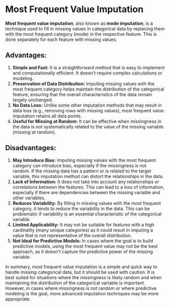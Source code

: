 <h1>Most Frequent Value Imputation</h1>
    <p><strong>Most frequent value imputation</strong>, also known as <strong>mode imputation</strong>, is a technique used to fill in missing values in categorical data by replacing them with the most frequent category (mode) in the respective feature. This is done separately for each feature with missing values.</p>
    
  <h2>Advantages:</h2>
    <ol>
        <li><strong>Simple and Fast:</strong> It is a straightforward method that is easy to implement and computationally efficient. It doesn't require complex calculations or modeling.</li>
        <li><strong>Preservation of Data Distribution:</strong> Imputing missing values with the most frequent category helps maintain the distribution of the categorical feature, ensuring that the overall characteristics of the data remain largely unchanged.</li>
        <li><strong>No Data Loss:</strong> Unlike some other imputation methods that may result in data loss (e.g., removing rows with missing values), most frequent value imputation retains all data points.</li>
        <li><strong>Useful for Missing at Random:</strong> It can be effective when missingness in the data is not systematically related to the value of the missing variable (missing at random).</li>
    </ol>

  <h2>Disadvantages:</h2>
    <ol>
        <li><strong>May Introduce Bias:</strong> Imputing missing values with the most frequent category can introduce bias, especially if the missingness is not random. If the missing data has a pattern or is related to the target variable, this imputation method can distort the relationships in the data.</li>
        <li><strong>Lack of Information:</strong> It does not take into account any relationships or correlations between the features. This can lead to a loss of information, especially if there are dependencies between the missing variable and other variables.</li>
        <li><strong>Reduces Variability:</strong> By filling in missing values with the most frequent category, it tends to reduce the variability in the data. This can be problematic if variability is an essential characteristic of the categorical variable.</li>
        <li><strong>Limited Applicability:</strong> It may not be suitable for features with a high cardinality (many unique categories) as it could result in imputing a value that is not representative of the overall distribution.</li>
        <li><strong>Not Ideal for Predictive Models:</strong> In cases where the goal is to build predictive models, using the most frequent value may not be the best approach, as it doesn't capture the predictive power of the missing variable.</li>
    </ol>

  <p>In summary, most frequent value imputation is a simple and quick way to handle missing categorical data, but it should be used with caution. It is best suited for situations where the missingness is likely random and when maintaining the distribution of the categorical variable is important. However, in cases where missingness is not random or where predictive modeling is the goal, more advanced imputation techniques may be more appropriate.</p>

